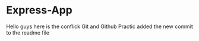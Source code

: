 # Express-App
Hello guys here is the conflick
Git and Github Practic 
added the new commit to the readme file

